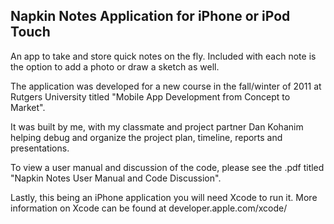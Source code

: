 ## Napkin Notes Application for iPhone or iPod Touch

An app to take and store quick notes on the fly. Included with each note is the option to add a photo or draw a sketch as well.

The application was developed for a new course in the fall/winter of 2011 at Rutgers University titled "Mobile App Development from Concept to Market".

It was built by me, with my classmate and project partner Dan Kohanim helping debug and organize the project plan, timeline, reports and presentations.

To view a user manual and discussion of the code, please see the .pdf titled "Napkin Notes User Manual and Code Discussion".

Lastly, this being an iPhone application you will need Xcode to run it. More information on Xcode can be found at developer.apple.com/xcode/
